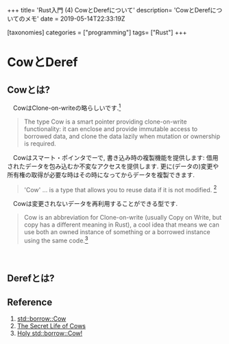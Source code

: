 +++
title= 'Rust入門 (4) CowとDerefについて'
description= 'CowとDerefについてのメモ'
date = 2019-05-14T22:33:19Z

[taxonomies]
categories = ["programming"]
tags= ["Rust"]
+++

# CowとDeref

## Cowとは?

　CowはClone-on-writeの略らしいです.[<sup>1</sup>](#ref-1)

> The type Cow is a smart pointer providing clone-on-write functionality: it can enclose and provide immutable access to borrowed data, and clone the data lazily when mutation or ownership is required.


　Cowはスマート・ポインタでーで, 書き込み時の複製機能を提供します: 借用されたデータを包み込むか不変なアクセスを提供します. 更に(データの)変更や所有権の取得が必要な時はその時になってからデータを複製できます.

> 'Cow' ... is a type that allows you to reuse data if it is not modified. [<sup>2</sup>](#ref-2)

　Cowは変更されないデータを再利用することができる型です.


> Cow is an abbreviation for Clone-on-write (usually Copy on Write, but copy has a different meaning in Rust), a cool idea that means we can use both an owned instance of something or a borrowed instance using the same code.[<sup>3</sup>](#ref-3)

　

## Derefとは?

## Reference
1. <a name="ref-1"></a> [std::borrow::Cow](https://doc.rust-lang.org/std/borrow/enum.Cow.html)
2. <a name="ref-2"></a> [The Secret Life of Cows](https://deterministic.space/secret-life-of-cows.html)
3. <a name="ref-3"></a> [Holy std::borrow::Cow!](https://llogiq.github.io/2015/07/09/cow.html)

